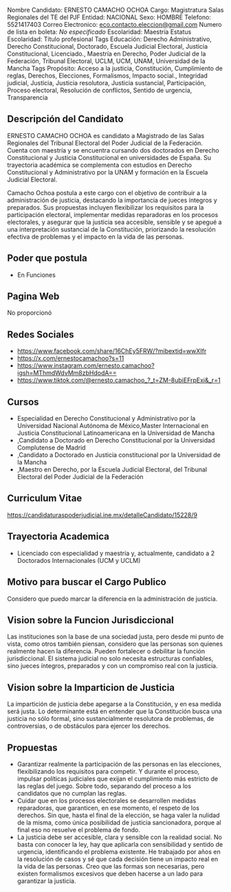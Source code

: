 Nombre Candidato: ERNESTO CAMACHO OCHOA
Cargo: Magistratura Salas Regionales del TE del PJF
Entidad: NACIONAL
Sexo: HOMBRE
Telefono: 5521417403
Correo Electronico: eco.contacto.eleccion@gmail.com
Numero de lista en boleta: *No especificado*
Escolaridad: Maestría
Estatus Escolaridad: Título profesional
Tags Educación: Derecho Administrativo, Derecho Constitucional, Doctorado, Escuela Judicial Electoral, Justicia Constitucional, Licenciado., Maestría en Derecho, Poder Judicial de la Federación, Tribunal Electoral, UCLM, UCM, UNAM, Universidad de la Mancha
Tags Propósito: Acceso a la justicia, Constitución, Cumplimiento de reglas, Derechos, Elecciones, Formalismos, Impacto social., Integridad judicial, Justicia, Justicia resolutora, Justicia sustancial, Participación, Proceso electoral, Resolución de conflictos, Sentido de urgencia, Transparencia


## Descripción del Candidato 

ERNESTO CAMACHO OCHOA es candidato a Magistrado de las Salas Regionales del Tribunal Electoral del Poder Judicial de la Federación. Cuenta con maestría y se encuentra cursando dos doctorados en Derecho Constitucional y Justicia Constitucional en universidades de España. Su trayectoria académica se complementa con estudios en Derecho Constitucional y Administrativo por la UNAM y formación en la Escuela Judicial Electoral.

Camacho Ochoa postula a este cargo con el objetivo de contribuir a la administración de justicia, destacando la importancia de jueces íntegros y preparados. Sus propuestas incluyen flexibilizar los requisitos para la participación electoral, implementar medidas reparadoras en los procesos electorales, y asegurar que la justicia sea accesible, sensible y se apegué a una interpretación sustancial de la Constitución, priorizando la resolución efectiva de problemas y el impacto en la vida de las personas.


## Poder que postula

- En Funciones


## Pagina Web

No proporcionó


## Redes Sociales

- https://www.facebook.com/share/16ChEy5FRW/?mibextid=wwXIfr
- https://x.com/ernestocamachoo?s=11
- https://www.instagram.com/ernesto.camachoo?igsh=MThmdWdvMm8zbHdodA==
- https://www.tiktok.com/@ernesto.camachoo_?_t=ZM-8ubiEFrpExi&_r=1


## Cursos

- Especialidad en Derecho Constitucional y Administrativo por la Universidad Nacional Autónoma de México,Master Internacional en Justicia Constitucional Latinoamericana en la Universidad de  Mancha
- ,Candidato a Doctorado en Derecho Constitucional por la Universidad Complutense de Madrid
- ,Candidato a Doctorado en Justicia constitucional por la Universidad de la Mancha
- ,Maestro en Derecho, por la Escuela Judicial Electoral, del Tribunal Electoral del Poder Judicial de la Federación


## Curriculum Vitae

https://candidaturaspoderjudicial.ine.mx/detalleCandidato/15228/9


## Trayectoria Academica

- Licenciado con especialidad y maestría y, actualmente, candidato a 2 Doctorados Internacionales (UCM y UCLM)


## Motivo para buscar el Cargo Publico

Considero que puedo marcar la diferencia en la administración de justicia.


## Vision sobre la Funcion Jurisdiccional

Las instituciones son la base de una sociedad justa, pero desde mi punto de vista, como otros también piensan, considero que las personas son quienes realmente hacen la diferencia. Pueden fortalecer o debilitar la función jurisdiccional. El sistema judicial no solo necesita estructuras confiables, sino jueces íntegros, preparados y con un compromiso real con la justicia.


## Vision sobre la Imparticion de Justicia

La impartición de justicia debe apegarse a la Constitución, y en esa medida será justa. Lo determinante está en entender que la Constitución busca una justicia no sólo formal, sino sustancialmente resolutora de problemas, de controversias, o de obstáculos para ejercer los derechos.


## Propuestas

- Garantizar realmente la participación de las personas en las elecciones, flexibilizando los requisitos para competir. Y durante el proceso, impulsar políticas judiciales que exijan el cumplimiento más estricto de las reglas del juego. Sobre todo, separando del proceso a los candidatos que no cumplan las reglas.
- Cuidar que en los procesos electorales se desarrollen medidas reparadoras, que garanticen, en ese momento, el respeto de los derechos. Sin que, hasta el final de la elección, se haga valer la nulidad de la misma, como única posibilidad de justicia sancionadora, porque al final eso no resuelve el problema de fondo.
- La justicia debe ser accesible, clara y sensible con la realidad social. No basta con conocer la ley, hay que aplicarla con sensibilidad y sentido de urgencia, identificando el problema existente. He trabajado por años en la resolución de casos y sé que cada decisión tiene un impacto real en la vida de las personas. Creo que las formas son necesarias, pero existen formalismos excesivos que deben hacerse a un lado para garantizar la justicia.


